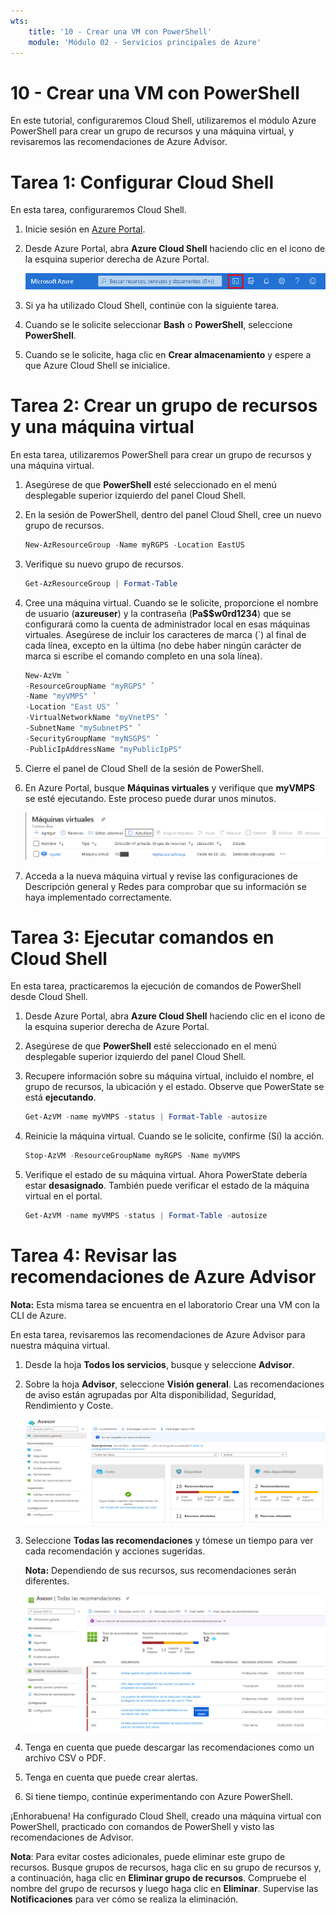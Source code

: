 ```yaml
---
wts:
    title: '10 - Crear una VM con PowerShell'
    module: 'Módulo 02 - Servicios principales de Azure'
---
```

# 10 - Crear una VM con PowerShell

En este tutorial, configuraremos Cloud Shell, utilizaremos el módulo Azure PowerShell para crear un grupo de recursos y una máquina virtual, y revisaremos las recomendaciones de Azure Advisor. 

# Tarea 1: Configurar Cloud Shell

En esta tarea, configuraremos Cloud Shell. 

1. Inicie sesión en [Azure Portal](https://portal.azure.com).

2. Desde Azure Portal, abra **Azure Cloud Shell** haciendo clic en el icono de la esquina superior derecha de Azure Portal.

    ![Captura de pantalla del icono de Azure Portal Azure Cloud Shell.](../images/1002.png)

3. Si ya ha utilizado Cloud Shell, continúe con la siguiente tarea. 

4. Cuando se le solicite seleccionar **Bash** o **PowerShell**, seleccione **PowerShell**. 

5. Cuando se le solicite, haga clic en **Crear almacenamiento** y espere a que Azure Cloud Shell se inicialice. 

# Tarea 2: Crear un grupo de recursos y una máquina virtual

En esta tarea, utilizaremos PowerShell para crear un grupo de recursos y una máquina virtual.  

1. Asegúrese de que **PowerShell** esté seleccionado en el menú desplegable superior izquierdo del panel Cloud Shell.

2. En la sesión de PowerShell, dentro del panel Cloud Shell, cree un nuevo grupo de recursos. 

    ```PowerShell
    New-AzResourceGroup -Name myRGPS -Location EastUS
    ```

3. Verifique su nuevo grupo de recursos. 

    ```PowerShell
    Get-AzResourceGroup | Format-Table
    ```

4. Cree una máquina virtual. Cuando se le solicite, proporcione el nombre de usuario (**azureuser**) y la contraseña (**Pa$$w0rd1234**) que se configurará como la cuenta de administrador local en esas máquinas virtuales. Asegúrese de incluir los caracteres de marca (`) al final de cada línea, excepto en la última (no debe haber ningún carácter de marca si escribe el comando completo en una sola línea).

    ```PowerShell
    New-AzVm `
    -ResourceGroupName "myRGPS" `
    -Name "myVMPS" `
    -Location "East US" `
    -VirtualNetworkName "myVnetPS" `
    -SubnetName "mySubnetPS" `
    -SecurityGroupName "myNSGPS" `
    -PublicIpAddressName "myPublicIpPS"
    ```

5. Cierre el panel de Cloud Shell de la sesión de PowerShell.

6. En Azure Portal, busque **Máquinas virtuales** y verifique que **myVMPS** se esté ejecutando. Este proceso puede durar unos minutos.

    ![Captura de pantalla de la página de Máquinas virtuales con myVMPS en estado de ejecución.](../images/1001.png)

7. Acceda a la nueva máquina virtual y revise las configuraciones de Descripción general y Redes para comprobar que su información se haya implementado correctamente. 

# Tarea 3: Ejecutar comandos en Cloud Shell

En esta tarea, practicaremos la ejecución de comandos de PowerShell desde Cloud Shell. 

1. Desde Azure Portal, abra **Azure Cloud Shell** haciendo clic en el icono de la esquina superior derecha de Azure Portal.

2. Asegúrese de que **PowerShell** esté seleccionado en el menú desplegable superior izquierdo del panel Cloud Shell.

3. Recupere información sobre su máquina virtual, incluido el nombre, el grupo de recursos, la ubicación y el estado. Observe que PowerState se está **ejecutando**.

    ```PowerShell
    Get-AzVM -name myVMPS -status | Format-Table -autosize
    ```

4. Reinicie la máquina virtual. Cuando se le solicite, confirme (Sí) la acción. 

    ```PowerShell
    Stop-AzVM -ResourceGroupName myRGPS -Name myVMPS
    ```

5. Verifique el estado de su máquina virtual. Ahora PowerState debería estar **desasignado**. También puede verificar el estado de la máquina virtual en el portal. 

    ```PowerShell
    Get-AzVM -name myVMPS -status | Format-Table -autosize
    ```

# Tarea 4: Revisar las recomendaciones de Azure Advisor

**Nota:** Esta misma tarea se encuentra en el laboratorio Crear una VM con la CLI de Azure. 

En esta tarea, revisaremos las recomendaciones de Azure Advisor para nuestra máquina virtual. 

1. Desde la hoja **Todos los servicios**, busque y seleccione **Advisor**. 

2. Sobre la hoja **Advisor**, seleccione **Visión general**. Las recomendaciones de aviso están agrupadas por Alta disponibilidad, Seguridad, Rendimiento y Coste. 

    ![Captura de pantalla de la página Visión general de Advisor. ](../images/1003.png)

3. Seleccione **Todas las recomendaciones** y tómese un tiempo para ver cada recomendación y acciones sugeridas. 

    **Nota:** Dependiendo de sus recursos, sus recomendaciones serán diferentes. 

    ![Captura de pantalla de la página Todas las recomendaciones de Advisor. ](../images/1004.png)

4. Tenga en cuenta que puede descargar las recomendaciones como un archivo CSV o PDF. 

5. Tenga en cuenta que puede crear alertas. 

6. Si tiene tiempo, continúe experimentando con Azure PowerShell. 

¡Enhorabuena! Ha configurado Cloud Shell, creado una máquina virtual con PowerShell, practicado con comandos de PowerShell y visto las recomendaciones de Advisor.

**Nota**: Para evitar costes adicionales, puede eliminar este grupo de recursos. Busque grupos de recursos, haga clic en su grupo de recursos y, a continuación, haga clic en **Eliminar grupo de recursos**. Compruebe el nombre del grupo de recursos y luego haga clic en **Eliminar**. Supervise las **Notificaciones** para ver cómo se realiza la eliminación.
